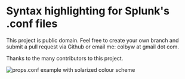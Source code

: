 Syntax highlighting for Splunk's .conf files
=============

This project is public domain. Feel free to create your own branch and submit a pull request via Github or email me: colbyw at gmail dot com.

Thanks to the many contributors to this project.

![props.conf example with solarized colour scheme](http://i.imgur.com/F0rVkzt.png)
